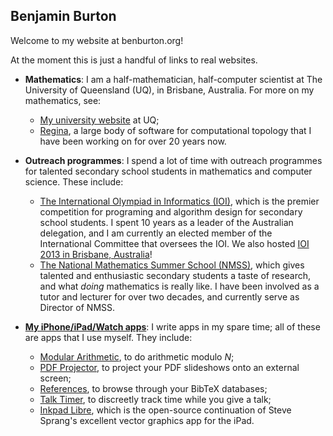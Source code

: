 ## Benjamin Burton

Welcome to my website at benburton.org!

At the moment this is just a handful of links to real websites.

- **Mathematics**:
  I am a half-mathematician, half-computer scientist at The University of Queensland (UQ),
  in Brisbane, Australia. For more on my mathematics, see:
  
  - [My university website](http://www.maths.uq.edu.au/~bab) at UQ;
  - [Regina](https://regina-normal.github.io/), a large body of software for
    computational topology that I have been working on for over 20 years now.
  
- **Outreach programmes**:
  I spend a lot of time with outreach programmes for talented secondary school students
  in mathematics and computer science. These include:
  
  - [The International Olympiad in Informatics (IOI)](http://www.ioinformatics.org/),
    which is the premier competition for programing and algorithm design for secondary school students.
    I spent 10 years as a leader of the Australian delegation,
    and I am currently an elected member of the International Committee that oversees the IOI.
    We also hosted [IOI 2013 in Brisbane, Australia](http://www.ioi2013.org/)!
  - [The National Mathematics Summer School (NMSS)](https://nmss.edu.au/), which gives
    talented and enthusiastic secondary students a taste of research, and what _doing_ mathematics
    is really like. I have been involved as a tutor and lecturer for over two decades,
    and currently serve as Director of NMSS.

- [**My iPhone/iPad/Watch apps**](https://sites.google.com/site/appsformaths/):
  I write apps in my spare time; all of these are apps that I use myself.
  They include:

  - [Modular Arithmetic](https://sites.google.com/site/appsformaths/modular-arithmetic/),
    to do arithmetic modulo _N_;
  - [PDF Projector](https://sites.google.com/site/appsformaths/pdf-projector/),
    to project your PDF slideshows onto an external screen;
  - [References](https://sites.google.com/site/appsformaths/references/),
    to browse through your BibTeX databases;
  - [Talk Timer](https://sites.google.com/site/appsformaths/talk-timer/),
    to discreetly track time while you give a talk;
  - [Inkpad Libre](https://github.com/baburton/inkpad/),
    which is the open-source continuation of Steve Sprang's excellent vector graphics app for the iPad.
